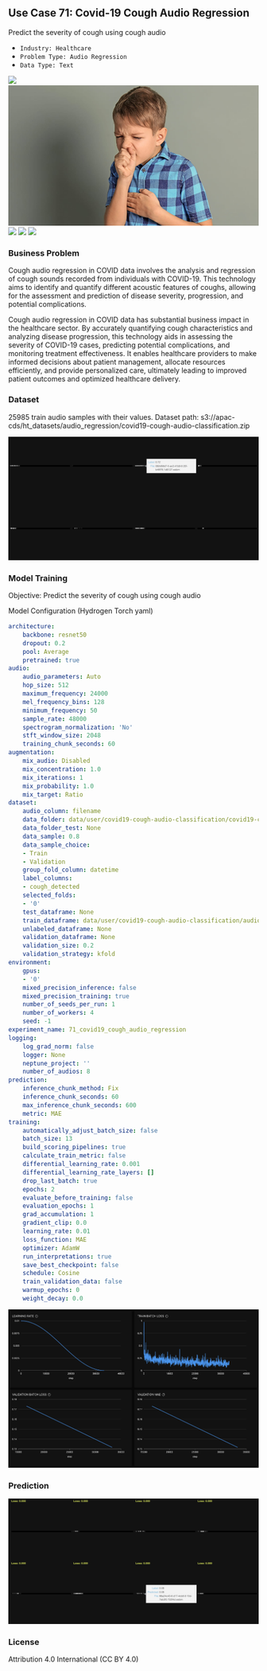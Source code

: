 ## Use Case 71: Covid-19 Cough Audio Regression

Predict the severity of cough using cough audio

- `Industry: Healthcare`
- `Problem Type: Audio Regression`
- `Data Type: Text`

![](https://github.com/h2oai/ht-catalog/blob/646864e3c695f7c721514159bd6c59520dab7438/Assets/use-cases/covid19_cough_audio_classification/cover.png)
![](https://github.com/h2oai/ht-catalog/blob/646864e3c695f7c721514159bd6c59520dab7438/Assets/use-cases/covid19_cough_audio_classification/cover.jpg)
![](https://github.com/h2oai/ht-catalog/blob/646864e3c695f7c721514159bd6c59520dab7438/Assets/use-cases/covid19_cough_audio_classification/cover.jpeg)
![](https://github.com/h2oai/ht-catalog/blob/646864e3c695f7c721514159bd6c59520dab7438/Assets/use-cases/covid19_cough_audio_classification/cover.webp)
![](https://github.com/h2oai/ht-catalog/blob/646864e3c695f7c721514159bd6c59520dab7438/Assets/use-cases/covid19_cough_audio_classification/cover)

### Business Problem 

Cough audio regression in COVID data involves the analysis and regression of cough sounds recorded from individuals with COVID-19. This technology aims to identify and quantify different acoustic features of coughs, allowing for the assessment and prediction of disease severity, progression, and potential complications.

Cough audio regression in COVID data has substantial business impact in the healthcare sector. By accurately quantifying cough characteristics and analyzing disease progression, this technology aids in assessing the severity of COVID-19 cases, predicting potential complications, and monitoring treatment effectiveness. It enables healthcare providers to make informed decisions about patient management, allocate resources efficiently, and provide personalized care, ultimately leading to improved patient outcomes and optimized healthcare delivery.

### Dataset

25985 train audio samples with their values.
Dataset path: s3://apac-cds/ht_datasets/audio_regression/covid19-cough-audio-classification.zip

![train data](https://github.com/h2oai/ht-catalog/blob/646864e3c695f7c721514159bd6c59520dab7438/Assets/use-cases/covid19_cough_audio_classification/train%20data.png)

### Model Training

Objective: Predict the severity of cough using cough audio

Model Configuration (Hydrogen Torch yaml)

```yaml
architecture:
    backbone: resnet50
    dropout: 0.2
    pool: Average
    pretrained: true
audio:
    audio_parameters: Auto
    hop_size: 512
    maximum_frequency: 24000
    mel_frequency_bins: 128
    minimum_frequency: 50
    sample_rate: 48000
    spectrogram_normalization: 'No'
    stft_window_size: 2048
    training_chunk_seconds: 60
augmentation:
    mix_audio: Disabled
    mix_concentration: 1.0
    mix_iterations: 1
    mix_probability: 1.0
    mix_target: Ratio
dataset:
    audio_column: filename
    data_folder: data/user/covid19-cough-audio-classification/covid19-cough-audio-classification/
    data_folder_test: None
    data_sample: 0.8
    data_sample_choice:
    - Train
    - Validation
    group_fold_column: datetime
    label_columns:
    - cough_detected
    selected_folds:
    - '0'
    test_dataframe: None
    train_dataframe: data/user/covid19-cough-audio-classification/audio.csv
    unlabeled_dataframe: None
    validation_dataframe: None
    validation_size: 0.2
    validation_strategy: kfold
environment:
    gpus:
    - '0'
    mixed_precision_inference: false
    mixed_precision_training: true
    number_of_seeds_per_run: 1
    number_of_workers: 4
    seed: -1
experiment_name: 71_covid19_cough_audio_regression
logging:
    log_grad_norm: false
    logger: None
    neptune_project: ''
    number_of_audios: 8
prediction:
    inference_chunk_method: Fix
    inference_chunk_seconds: 60
    max_inference_chunk_seconds: 600
    metric: MAE
training:
    automatically_adjust_batch_size: false
    batch_size: 13
    build_scoring_pipelines: true
    calculate_train_metric: false
    differential_learning_rate: 0.001
    differential_learning_rate_layers: []
    drop_last_batch: true
    epochs: 2
    evaluate_before_training: false
    evaluation_epochs: 1
    grad_accumulation: 1
    gradient_clip: 0.0
    learning_rate: 0.01
    loss_function: MAE
    optimizer: AdamW
    run_interpretations: true
    save_best_checkpoint: false
    schedule: Cosine
    train_validation_data: false
    warmup_epochs: 0
    weight_decay: 0.0

```

![chart](https://github.com/h2oai/ht-catalog/blob/646864e3c695f7c721514159bd6c59520dab7438/Assets/use-cases/covid19_cough_audio_classification/chart.png)


### Prediction

![Predictions](https://github.com/h2oai/ht-catalog/blob/646864e3c695f7c721514159bd6c59520dab7438/Assets/use-cases/covid19_cough_audio_classification/Validation%20Predictions.png)

### License

Attribution 4.0 International (CC BY 4.0)
